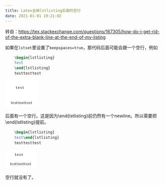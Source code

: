 ```yaml
---
title: Latex去掉lstlisting后面的空行
date: 2021-01-01 19:21:02
---
```


转自：<https://tex.stackexchange.com/questions/167305/how-do-i-get-rid-of-the-extra-blank-line-at-the-end-of-my-listing>

如果在```lstset```里设置了```keepspaces=true```，那代码后面可能会跟一个空行，例如
```tex
	\begin{lstlisting}
	test
	\end{lstlisting}
	testtesttest
```
![在这里插入图片描述](Latex去掉lstlisting后面的空行/20210317174731526.png)

后面有一个空行。这是因为\end{lstlisting}前仍然有一个newline。所以需要把\end{lstlisting}提前。
```tex
	\begin{lstlisting}
	test\end{lstlisting}
	testtesttest
```
![在这里插入图片描述](Latex去掉lstlisting后面的空行/2021031717481824.png)

空行就没有了。
